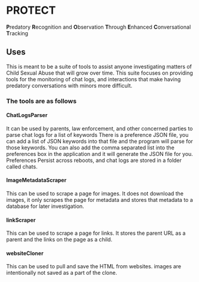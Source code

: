 # PROTECT
**P**redatory **R**ecognition and **O**bservation **T**hrough **E**nhanced **C**onversational **T**racking

## Uses
This is meant to be a suite of tools to assist anyone investigating matters of Child Sexual Abuse that will grow over time. This suite focuses on providing tools for the monitoring of chat logs, and interactions that make having predatory conversations with minors more difficult.

### The tools are as follows

#### ChatLogsParser
It can be used by parents, law enforcement, and other concerned parties to parse chat logs for a list of keywords
There is a preference JSON file, you can add a list of JSON keywords into that file and the program will parse for those keywords.
You can also add the comma separated list into the preferences box in the application and it will generate the JSON file for you.
Preferences Persist across reboots, and chat logs are stored in a folder called chats.

#### ImageMetadataScraper
This can be used to scrape a page for images. It does not download the images, it only scrapes the page for metadata and stores that metadata to a database for later investigation.

#### linkScraper
This can be used to scrape a page for links. It stores the parent URL as a parent and the links on the page as a child.

#### websiteCloner
This can be used to pull and save the HTML from websites. images are intentionally not saved as a part of the clone.
